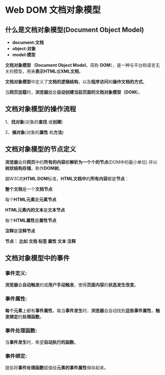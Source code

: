 # Web DOM 文档对象模型

## 什么是文档对象模型(Document Object Model)

- **document:文档** 
- **object:对象**  
- **model:模型**  

**文档对象模型**（**Document Object Model**，简称 **DOM**），是一种与平台和语言无关的模型，用来**表示HTML**或**XML文档**。 

**文档对象模型**中定义了**文档的逻辑结构**，以及**程序访问**和**操作文档的方式**。 

当**网页加载**时，**浏览器**就会**自动创建当前页面的文档对象模型（DOM）**。

## 文档对象模型的操作流程

1、**找对象**(对象的**查找** 或**创建**)

2、**搞对象**(对象的**属性** 和**方法**)

## 文档对象模型的节点定义

**浏览器**会将**网页**中的**所有的内容**都**解析为一个个的节点**(DOM中的最小单位) 并以**树状结构存储**，称作**DOM树**。

据W3C的**HTML DOM**标准，**HTML文档中**的**所有内容**都是**节点**：

**整个文档**是一个**文档节点**

每个**HTML元素**是**元素节点**

**HTML元素内的文本**是**文本节点**

每个**HTML属性**是**属性节点**

**注释**是**注释节点**

**节点： 比如 文档 标签 属性  文本 注释**

## 文档对象模型中的事件

### 事件定义: 

   **浏览器**会**自动触发**的或**用户手动触发**，使得**页面内容**的**状态发生改变**。

### 事件属性: 

   **每个元素**上都有**事件属性**，每当**事件发生**时，**浏览器**会自动找到**这些事件属性**，**触发绑定**的**处理函数**。

### 事件处理函数: 

   当**事件发生**时，希望**自动执行的函数**。

### 事件绑定: 

   提前将**事件处理函数**赋值给**元素的事件属性**保存起来。